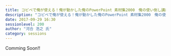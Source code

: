 ```yaml
---
title: コピペで俺が使える！俺が動かした俺のPowerPoint 素材集2000　俺の使い倒し講座
description: "コピペで俺が使える！俺が動かした俺のPowerPoint 素材集2000　俺の使い倒し講座"
date: 2017-09-29 16:30
sessionlevel: 200
author: "河合 浩之 氏"
category: sessions
---
```

Comming Soon!!
